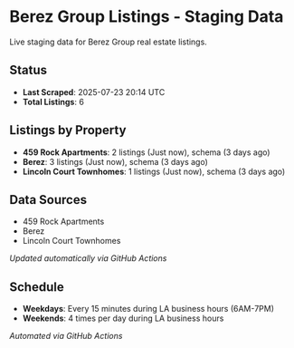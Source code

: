 # Berez Group Listings - Staging Data

Live staging data for Berez Group real estate listings.

## Status

- **Last Scraped**: 2025-07-23 20:14 UTC
- **Total Listings**: 6

## Listings by Property

- **459 Rock Apartments**: 2 listings (Just now), schema (3 days ago)
- **Berez**: 3 listings (Just now), schema (3 days ago)
- **Lincoln Court Townhomes**: 1 listings (Just now), schema (3 days ago)

## Data Sources

- 459 Rock Apartments
- Berez
- Lincoln Court Townhomes

*Updated automatically via GitHub Actions*

## Schedule

- **Weekdays**: Every 15 minutes during LA business hours (6AM-7PM)
- **Weekends**: 4 times per day during LA business hours

*Automated via GitHub Actions*

